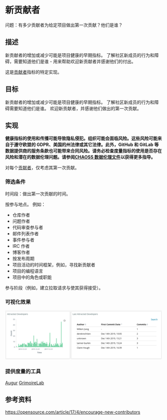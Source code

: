 # 新贡献者

问题：有多少贡献者为给定项目做出第一次贡献？他们是谁？

## 描述
新贡献者的增加或减少可能是项目健康的早期指标。 了解社区新成员的行为和障碍，需要知道他们是谁 - 用来帮助欢迎新贡献者并感谢他们的付出。

这是[贡献者](https://chaoss.community/metric-contributors/)指标的特定实现。


## 目标
新贡献者的增加或减少可能是项目健康的早期指标。 了解社区新成员的行为和障碍需要知道他们是谁。 欢迎新贡献者，并感谢他们做出的第一次贡献。


## 实现

__健康指标的使用和传播可能导致隐私侵犯。组织可能会面临风险。这些风险可能来自于遵守欧盟的 GDPR、美国的州法律或其它法律。此外，GitHub 和 GitLab 等数据提供商的服务条款也可能带来合同风险。请务必检查度量指标的使用是否存在风险和潜在的数据伦理问题。请参阅[CHAOSS 数据伦理文件](https://github.com/chaoss/metrics/tree/main/resources)以获得更多指导。__

对每个[贡献者](https://chaoss.community/metric-contributors/)，仅考虑其第一次贡献。


### 筛选条件
时间段：做出第一次贡献的时间。

按参与地点。 例如：
* 仓库作者
* 问题作者
* 代码审查参与者
* 邮件列表作者
* 事件参与者
* IRC 作者
* 博客作者
* 按发布周期
* 项目活动的时间框架，例如，寻找新贡献者
* 项目的编程语言
* 项目中的角色或职能

参与阶段（例如，建立拉取请求与使其获得接受）。


### 可视化效果

![GrimoireLab 的新贡献者可视化](images/new-contributors_1.png)

### 提供度量的工具
[Augur](http://augur.osshealth.io/api_docs/#api-Evolution-New_Contributors_Repo_) [GrimoireLab](https://chaoss.github.io/grimoirelab-sigils/panels/git-demographics/)


## 参考资料
https://opensource.com/article/17/4/encourage-new-contributors
